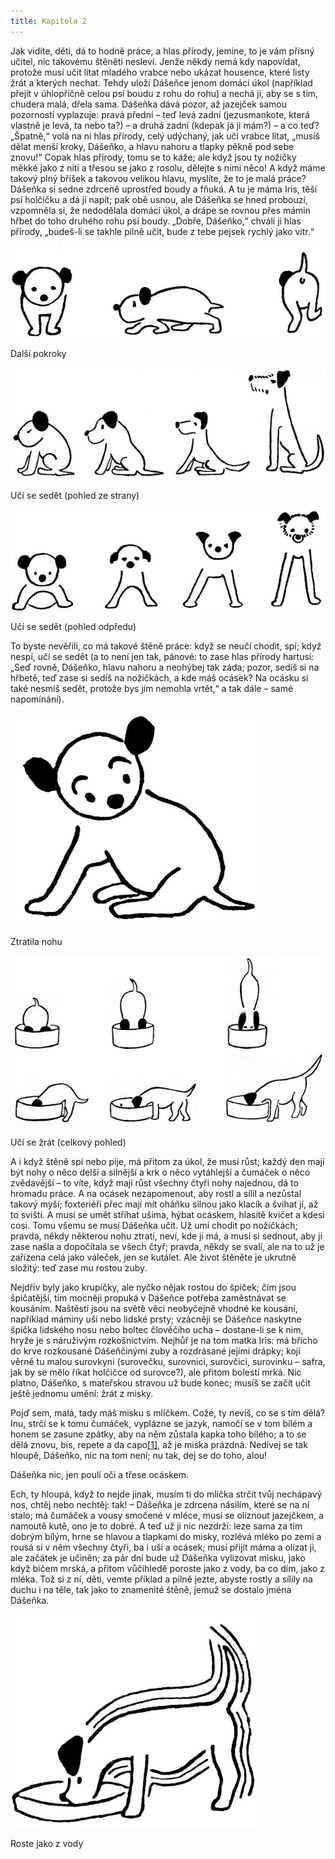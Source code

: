 ```yaml
---
title: Kapitola 2
---
```


Jak vidíte, děti, dá to hodně práce, a hlas přírody, jemine, to je vám přísný učitel, nic takovému štěněti nesleví. Jenže někdy nemá kdy napovídat, protože musí učit lítat mladého vrabce nebo ukázat housence, které listy žrát a kterých nechat. Tehdy uloží Dášeňce jenom domácí úkol (například přejít v úhlopříčně celou psí boudu z rohu do rohu) a nechá ji, aby se s tím, chudera malá, dřela sama. Dášeňka dává pozor, až jazejček samou pozorností vyplazuje: pravá přední – teď levá zadní (jezusmankote, která vlastně je levá, ta nebo ta?) – a druhá zadní (kdepak já ji mám?) – a co teď? „Špatně,“ volá na ni hlas přírody, celý udýchaný, jak učí vrabce lítat, „musíš dělat menší kroky, Dášeňko, a hlavu nahoru a tlapky pěkně pod sebe znovu!“ Copak hlas přírody, tomu se to káže; ale když jsou ty nožičky měkké jako z nití a třesou se jako z rosolu, dělejte s nimi něco! A když máme takový plný bříšek a takovou velikou hlavu, myslíte, že to je malá práce? Dášeňka si sedne zdrceně uprostřed boudy a fňuká. A tu je máma Iris, těší psí holčičku a dá jí napít; pak obě usnou, ale Dášeňka se hned probouzí, vzpomněla si, že nedodělala domácí úkol, a drápe se rovnou přes mámin hřbet do toho druhého rohu psí boudy. „Dobře, Dášeňko,“ chválí ji hlas přírody, „budeš-li se takhle pilně učit, bude z tebe pejsek rychlý jako vítr.“

![dasenka_ilustrace_011](./resources/dasenka_ilustrace_011.jpg)  

Další pokroky

![dasenka_ilustrace_012](./resources/dasenka_ilustrace_012.jpg)  

Učí se sedět (pohled ze strany)

![dasenka_ilustrace_013](./resources/dasenka_ilustrace_013.jpg)  

Učí se sedět (pohled odpředu)

To byste nevěřili, co má takové štěně práce: když se neučí chodit, spí; když nespí, učí se sedět (a to není jen tak, pánové: to zase hlas přírody hartusí: „Seď rovně, Dášeňko, hlavu nahoru a neohýbej tak záda; pozor, sedíš si na hřbetě, teď zase si sedíš na nožičkách, a kde máš ocásek? Na ocásku si také nesmíš sedět, protože bys jím nemohla vrtět,“ a tak dále – samé napomínání).

![dasenka_ilustrace_014](./resources/dasenka_ilustrace_014.jpg)  

Ztratila nohu

![dasenka_ilustrace_015](./resources/dasenka_ilustrace_015.jpg)  

Učí se žrát (celkový pohled)

A i když štěně spí nebo pije, má přitom za úkol, že musí růst; každý den mají být nohy o něco delší a silnější a krk o něco vytáhlejší a čumáček o něco zvědavější – to víte, když mají růst všechny čtyři nohy najednou, dá to hromadu práce. A na ocásek nezapomenout, aby rostl a sílil a nezůstal takový myší; foxteriéři přec mají mít oháňku silnou jako klacík a švihat jí, až to sviští. A musí se umět stříhat ušima, hýbat ocáskem, hlasitě kvičet a kdesi cosi. Tomu všemu se musí Dášeňka učit. Už umí chodit po nožičkách; pravda, někdy některou nohu ztratí, neví, kde ji má, a musí si sednout, aby ji zase našla a dopočítala se všech čtyř; pravda, někdy se svalí, ale na to už je zařízena celá jako váleček, jen se kutálet. Ale život štěněte je ukrutně složitý: teď zase mu rostou zuby.

Nejdřív byly jako krupičky, ale nyčko nějak rostou do špiček; čím jsou špičatější, tím mocněji propuká v Dášeňce potřeba zaměstnávat se kousáním. Naštěstí jsou na světě věci neobyčejně vhodné ke kousání, například máminy uši nebo lidské prsty; vzácněji se Dášeňce naskytne špička lidského nosu nebo boltec člověčího ucha – dostane-li se k nim, hryže je s náruživým rozkošnictvím. Nejhůř je na tom matka Iris: má břicho do krve rozkousané Dášeňčinými zuby a rozdrásané jejími drápky; kojí věrně tu malou surovkyni (surovečku, surovnici, surovčici, surovinku – safra, jak by se mělo říkat holčičce od surovce?), ale přitom bolestí mrká. Nic platno, Dášeňko, s mateřskou stravou už bude konec; musíš se začít učit ještě jednomu umění: žrát z misky.

Pojď sem, malá, tady máš misku s mlíčkem. Cože, ty nevíš, co se s tím dělá? Inu, strčí se k tomu čumáček, vyplázne se jazyk, namočí se v tom bílém a honem se zasune zpátky, aby na něm zůstala kapka toho bílého; a to se dělá znovu, bis, repete a da capo[\[1\]](./resources/undefined), až je miska prázdná. Nedívej se tak hloupě, Dášeňko, nic na tom není; nu tak, dej se do toho, alou!

Dášeňka nic, jen poulí oči a třese ocáskem.

Ech, ty hloupá, když to nejde jinak, musím ti do mlíčka strčit tvůj nechápavý nos, chtěj nebo nechtěj: tak! – Dášeňka je zdrcena násilím, které se na ní stalo; má čumáček a vousy smočené v mléce, musí se olíznout jazejčkem, a namoutě kutě, ono je to dobré. A teď už ji nic nezdrží: leze sama za tím dobrým bílým, hrne se hlavou a tlapkami do misky, rozlévá mléko po zemi a rousá si v něm všechny čtyři, ba i uši a ocásek; musí přijít máma a olízat ji, ale začátek je učiněn; za pár dní bude už Dášeňka vylizovat misku, jako když bičem mrská, a přitom vůčihledě poroste jako z vody, ba co dím, jako z mléka. Tož si z ní, děti, vemte příklad a pilně jezte, abyste rostly a sílily na duchu i na těle, tak jako to znamenité štěně, jemuž se dostalo jména Dášeňka.

![dasenka_ilustrace_016](./resources/dasenka_ilustrace_016.jpg)  

Roste jako z vody

